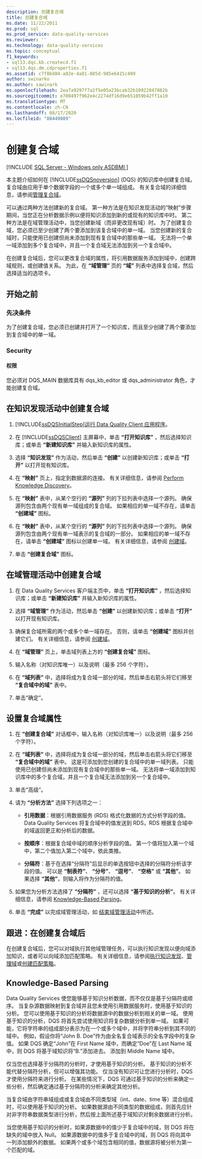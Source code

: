 ```yaml
---
description: 创建复合域
title: 创建复合域
ms.date: 11/22/2011
ms.prod: sql
ms.prod_service: data-quality-services
ms.reviewer: ''
ms.technology: data-quality-services
ms.topic: conceptual
f1_keywords:
- sql13.dqs.kb.createcd.f1
- sql13.dqs.dm.cdproperties.f1
ms.assetid: c7f0bd84-a02e-4a81-885d-985e6415c499
author: swinarko
ms.author: sawinark
ms.openlocfilehash: 2ea7a9297f7a2f5e05a23bcab32b10922847882b
ms.sourcegitcommit: e700497f962e4c2274df16d9e651059b42ff1a10
ms.translationtype: MT
ms.contentlocale: zh-CN
ms.lasthandoff: 08/17/2020
ms.locfileid: "88449889"
---
```

# <a name="create-a-composite-domain"></a>创建复合域

[!INCLUDE [SQL Server - Windows only ASDBMI  ](../includes/applies-to-version/sqlserver.md)]

  本主题介绍如何在 [!INCLUDE[ssDQSnoversion](../includes/ssdqsnoversion-md.md)] (DQS) 的知识库中创建复合域。 复合域由应用于单个数据字段的一个或多个单一域组成。 有关复合域的详细信息，请参阅[管理复合域](../data-quality-services/managing-a-composite-domain.md)。  
  
 可以通过两种方法创建新的复合域。 第一种方法是在知识发现活动的“映射”步骤期间，当您正在分析数据示例以便将知识添加到新的或现有的知识库中时。 第二种方法是在域管理活动中，当您创建新域（而非更改现有域）时。 为了创建复合域，您必须已至少创建了两个要添加到该复合域中的单一域。 当您创建新的复合域时，只能使用已创建但尚未添加到现有复合域中的那些单一域。 无法将一个单一域添加到多个复合域中，并且一个复合域无法添加到另一个复合域中。  
  
 在创建复合域后，您可以更改复合域的属性，将引用数据服务添加到域中，创建跨域规则，或创建值关系。 为此，在 **“域管理”** 页的 **“域”** 列表中选择复合域，然后选择适当的选项卡。  
  
##  <a name="before-you-begin"></a><a name="BeforeYouBegin"></a> 开始之前  
  
###  <a name="prerequisites"></a><a name="Prerequisites"></a>先决条件  
 为了创建复合域，您必须已创建并打开了一个知识库，而且至少创建了两个要添加到复合域中的单一域。  
  
###  <a name="security"></a><a name="Security"></a> Security  
  
####  <a name="permissions"></a><a name="Permissions"></a> 权限  
 您必须对 DQS_MAIN 数据库具有 dqs_kb_editor 或 dqs_administrator 角色，才能创建复合域。  
  
##  <a name="create-a-composite-domain-in-the-knowledge-discovery-activity"></a><a name="ParsingKnowledgeDiscoveryActivity"></a> 在知识发现活动中创建复合域  
  
1.  [!INCLUDE[ssDQSInitialStep](../includes/ssdqsinitialstep-md.md)][运行 Data Quality Client 应用程序](../data-quality-services/run-the-data-quality-client-application.md)。  
  
2.  在 [!INCLUDE[ssDQSClient](../includes/ssdqsclient-md.md)] 主屏幕中，单击 **“打开知识库”** ，然后选择知识库；或单击 **“新建知识库”** 并输入新知识库的属性。  
  
3.  选择 **“知识发现”** 作为活动，然后单击 **“创建”** 以创建新知识库；或单击 **“打开”** 以打开现有知识库。  
  
4.  在 **“映射”** 页上，指定到数据源的连接。 有关详细信息，请参阅 [Perform Knowledge Discovery](../data-quality-services/perform-knowledge-discovery.md)。  
  
5.  在 **“映射”** 表中，从某个空行的 **“源列”** 列的下拉列表中选择一个源列。 确保源列包含由两个现有单一域组成的复合域。 如果相应的单一域不存在，请单击 **“创建域”** 图标。  
  
6.  在 **“映射”** 表中，从某个空行的 **“源列”** 列的下拉列表中选择一个源列。 确保源列包含由两个现有单一域表示的复合域的一部分。 如果相应的单一域不存在，请单击 **“创建域”** 图标以创建单一域。 有关详细信息，请参阅 [创建域](../data-quality-services/create-a-domain.md)。  
  
7.  单击 **“创建复合域”** 图标。  
  
##  <a name="create-a-composite-domain-in-the-domain-management-activity"></a><a name="DomainManagementActivity"></a> 在域管理活动中创建复合域  
  
1.  在 Data Quality Services 客户端主页中，单击 **“打开知识库”** ，然后选择知识库；或单击 **“新建知识库”** 并输入新知识库的属性。  
  
2.  选择 **“域管理”** 作为活动，然后单击 **“创建”** 以创建新知识库；或单击 **“打开”** 以打开现有知识库。  
  
3.  确保复合域所需的两个或多个单一域存在。 否则，请单击 **“创建域”** 图标并创建它们。 有关详细信息，请参阅 [创建域](../data-quality-services/create-a-domain.md)。  
  
4.  在 **“域管理”** 页上，单击域列表上方的 **“创建复合域”** 图标。  
  
5.  输入名称（对知识库唯一）以及说明（最多 256 个字符）。  
  
6.  在 **“域列表”** 中，选择将成为复合域一部分的域，然后单击右箭头将它们移至 **“复合域中的域”** 表中。  
  
7.  单击“确定”。  
  
##  <a name="set-composite-domain-properties"></a><a name="CompositeDomainProperties"></a> 设置复合域属性  
  
1.  在 **“创建复合域”** 对话框中，输入名称（对知识库唯一）以及说明（最多 256 个字符）。  
  
2.  在 **“域列表”** 中，选择将成为复合域一部分的域，然后单击右箭头将它们移至 **“复合域中的域”** 表中。 这是可添加到您创建的复合域中的单一域列表。 只能使用已创建但尚未添加到现有复合域中的那些单一域。 无法将单一域添加到知识库中的多个复合域，并且一个复合域无法添加到另一个复合域中。  
  
3.  单击“高级”。  
  
4.  请为 **“分析方法”** 选择下列选项之一：  
  
    -   **引用数据**：根据引用数据服务 (RDS) 格式化数据的方式分析字段的值。 Data Quality Services 将复合域中的值发送到 RDS，RDS 根据复合域中的域返回更正和分析后的数据。  
  
    -   **按顺序**：根据复合域中域的顺序分析字段的值。 第一个值将加入第一个域中，第二个值加入第二个域中，依此类推。  
  
    -   **分隔符**：基于在选择“分隔符”后显示的单选按钮中选择的分隔符分析该字段的值。 可以是 **“制表符”**、 **“分号”**、 **“逗号”**、 **“空格”** 或 **“其他”**。 如果选择 **“其他”**，则输入将作为分隔符的值。  
  
5.  如果您为分析方法选择了 **“分隔符”** ，还可以选择 **“基于知识的分析”**。 有关详细信息，请参阅 [Knowledge-Based Parsing](#KnowledgeBaseParsing)。  
  
6.  单击 **“完成”** 以完成域管理活动，如 [结束域管理活动](https://msdn.microsoft.com/library/ab6505ad-3090-453b-bb01-58435e7fa7c0)中所述。  
  
##  <a name="follow-up-after-creating-a-composite-domain"></a><a name="FollowUp"></a> 跟进：在创建复合域后  
 在创建复合域后，您可以对域执行其他域管理任务，可以执行知识发现以便向域添加知识，或者可以向域添加匹配策略。 有关详细信息，请参阅[执行知识发现](../data-quality-services/perform-knowledge-discovery.md)、[管理域](../data-quality-services/managing-a-domain.md)或[创建匹配策略](../data-quality-services/create-a-matching-policy.md)。  
  
##  <a name="knowledge-based-parsing"></a><a name="KnowledgeBaseParsing"></a> Knowledge-Based Parsing  
 Data Quality Services 使您能够基于知识分析数据，而不仅仅是基于分隔符或顺序。 当复杂源数据映射到复合域并且您未使用引用数据服务时，使用基于知识的分析。 您可以使用基于知识的分析将数据源中的数据分析到相关的单一域。 使用基于知识的分析，DQS 将首先尝试使用知识将复杂数据分析到单一域。 如果可能，它将字符串的组成部分表示为在一个或多个域中，并将字符串分析到其不同的域中。 例如，假设你将“John B. Doe”作为由全名复合域表示的全名字段中的复杂值。 如果 DQS 确定“John”在 First Name 域中，而确定“Doe”在 Last Name 域中，则 DQS 将基于域知识将“B.”添加进去。 添加到 Middle Name 域中。  
  
 仅当您也选择基于分隔符的分析时，才使用基于知识的分析。 基于知识的分析不能代替分隔符分析，但可以增强其功能。 仅当没有知识可让您进行分析时，DQS 才使用分隔符来进行分析。 在某些情况下，DQS 可通过基于知识的分析来确定一些分析，然后确定通过基于分隔符的分析来确定其他分析。  
  
 当复合域由字符串域组成或复合域由不同类型域（int、date、time 等）混合组成时，可以使用基于知识的分析。 如果数据源由不同类型的数据组成，则首先应针对非字符串数据类型进行分析，然后按上面所述基于域知识对剩余数据进行分析。  
  
 当您使用基于知识的分析时，如果源数据中的值少于复合域中的域，则 DQS 将在缺失的域中放入 Null。 如果源数据中的值多于复合域中的域，则 DQS 将向其中一列添加额外的数据。 如果两个或多个域包含相同的值，数据源将被分析为第一个匹配的域。  
  
  
